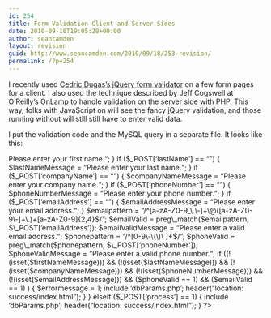 ```yaml
---
id: 254
title: Form Validation Client and Server Sides
date: 2010-09-18T19:05:28+00:00
author: seancamden
layout: revision
guid: http://www.seancamden.com/2010/09/18/253-revision/
permalink: /?p=254
---
```

I recently used [Cedric Dugas&#8217;s jQuery form validator](http://www.position-absolute.com/articles/jquery-form-validator-because-form-validation-is-a-mess/) on a few form pages for a client. I also used the technique described by Jeff Cogswell at O&#8217;Reilly&#8217;s OnLamp to handle validation on the server side with PHP. This way, folks with JavaScript on will see the fancy jQuery validation, and those running without will still still have to enter valid data. 

I put the validation code and the MySQL query in a separate file. It looks like this:
  
<?php
if (($_POST['process'] == 1) &#038;&#038; (isset($_POST['no_js']))) {
  if ($_POST['firstName'] == "") {
    $firstNameMessage = "<span class=\"smaller errortext\">Please enter your first name.</span>&#8220;;


    
}
    
if ($_POST[&#8216;lastName&#8217;] == &#8220;&#8221;) {
      
$lastNameMessage = &#8220;<span class=\"smaller errortext\">Please enter your last name.</span>&#8220;;
    
}
    
if ($_POST[&#8216;companyName&#8217;] == &#8220;&#8221;) {
      
$companyNameMessage = &#8220;<span class=\"smaller errortext\">Please enter your company name.</span>&#8220;;
    
}
    
if ($_POST[&#8216;phoneNumber&#8217;] == &#8220;&#8221;) {
      
$phoneNumberMessage = &#8220;<span class=\"smaller errortext\">Please enter your phone number.</span>&#8220;;
    
}
    
if ($_POST[&#8217;emailAddress&#8217;] == &#8220;&#8221;) {
      
$emailAddressMessage = &#8220;<span class=\"smaller errortext\">Please enter your email address.</span>&#8220;;
    
}
    
$emailpattern = &#8220;/^[a-zA-Z0-9_\.\-]+\@([a-zA-Z0-9\-]+\.)+[a-zA-Z0-9]{2,4}$/&#8221;;
    
$emailValid = preg\_match($emailpattern, $\_POST[&#8217;emailAddress&#8217;]);
    
$emailValidMessage = &#8220;<span class=\"smaller errortext\">Please enter a valid email address.</span>&#8220;;
    
$phonepattern = &#8220;/^[0-9\-\(\)\ ]+$/&#8221;;
    
$phoneValid = preg\_match($phonepattern, $\_POST[&#8216;phoneNumber&#8217;]);
    
$phoneValidMessage = &#8220;<span class=\"smaller errortext\">Please enter a valid phone number.</span>&#8220;;
    
if ((!(isset($firstNameMessage))) &#038;&#038;
        
(!(isset($lastNameMessage))) &#038;&#038;
        
(!(isset($companyNameMessage))) &#038;&#038;
        
(!(isset($phoneNumberMessage))) &#038;&#038;
        
(!(isset($emailAddressMessage))) &#038;&#038;
        
($phoneValid == 1) &#038;&#038;
        
($emailValid == 1)
       
) {
      
$errormessage = 1;
      
include &#8216;dbParams.php&#8217;;
      
header(&#8220;location: success/index.html&#8221;);
    
}
  
} elseif ($_POST[&#8216;process&#8217;] == 1) {
      
include &#8216;dbParams.php&#8217;;
      
header(&#8220;location: success/index.html&#8221;);
  
}
  
?>